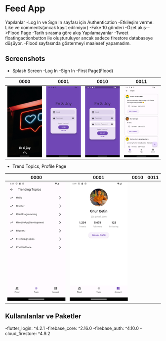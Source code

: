 # Feed App
  Yapılanlar
    -Log In ve Sıgn In sayfası için Authentication
    -Etkileşim verme: Like ve comments(ancak kayıt edilmiyor)
    -Fake 10 gönderi
    -Özet akış-->Flood Page
    -Tarih sırasına göre akış
  Yapılamayanlar
    -Tweet floatingactionbutton ile oluşturuluyor ancak sadece firestore databaseye düşüyor.
    -Flood sayfasında göstermeyi maalesef yapamadım.  





## Screenshots

- Splash Screen -Log In -Sign In -First Page(Flood)

|                   0000                    |                   0001                   |                   0010                   |                       0011                        |
|:-----------------------------------------:|:----------------------------------------:|:----------------------------------------:|:-------------------------------------------------:|
| ![](assets/ss/1.png) | ![](assets/ss/2.png) | ![](assets/ss/3.png) | ![](assets/ss/4.png) |


- Trend Topics, Profile Page 

|                   0000                    |                   0001                   |                  0010                   |                      0011                      |
|:-----------------------------------------------:|:-----------------------------------------:|:--------------------------------------:|:------------------------------------------------:|
| ![](assets/ss/5.png) | ![](assets/ss/6.png) | 





  
## Kullanılanlar ve Paketler

 -flutter_login: ^4.2.1
 -firebase_core: ^2.16.0
 -firebase_auth: ^4.10.0
 -cloud_firestore: ^4.9.2